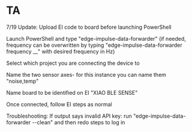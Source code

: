 # TA
7/19 Update:
Upload EI code to board before launching PowerShell

Launch PowerShell and type "edge-impulse-data-forwarder" (if needed, frequency can be overwritten by typing "edge-impulse-data-forwarder frequency __" with desired frequency in Hz)

Select which project you are connecting the device to

Name the two sensor axes- for this instance you can name them "noise,temp"

Name board to be identified on EI "XIAO BLE SENSE"

Once connected, follow EI steps as normal

Troubleshooting:
If output says invalid API key: run "edge-impulse-data-forwarder --clean" and then redo steps to log in 
